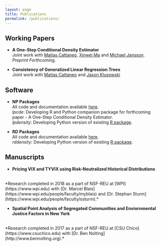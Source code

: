 ```yaml
---
layout: page
title: Publications
permalink: /publications/
---
```


## Working Papers

- **A One-Step Conditional Density Estimator** <br>
Joint work with 
[Matias Cattaneo](https://cattaneo.princeton.edu),
[Xinwei Ma](https://sites.google.com/view/xinweima/home?authuser=0)
and
[Michael Jansson](https://sites.google.com/berkeley.edu/michael-jansson/).<br>
*Preprint Forthcoming.*

- **Consistency of Generalized Linear Regression Trees** <br>
Joint work with
[Matias Cattaneo](https://cattaneo.princeton.edu)
and
[Jason Klusowski](https://jasonklusowski.github.io)

## Software

- **NP Packages** <br>
All code and documentation available 
[here](https://nppackages.github.io).<br>
*lpcde*: Developing R and Python companion package 
for forthcoming paper - A One-Step Conditional Density Estimator. <br>
*lpdensity*: Developing Python version of existing [R package](https://nppackages.github.io/lpdensity/). <br>

- **RD Packages** <br>
All code and documentation available
[here](https://rdpackages.github.io). <br>
*rddensity*: Developing Python version of existing [R package](https://rdpackages.github.io/rddensity/). <br>


## Manuscripts

- **Pricing VIX and TYVIX using Risk-Neutralized Historical Distributions**
<br>
*Research completed in 2018 as a part of NSF-REU at 
[WPI](https://www.wpi.edu) with 
[Dr. Marcel Blais](https://www.wpi.edu/people/faculty/myblais)
and
[Dr. Stephan Sturm](https://www.wpi.edu/people/faculty/ssturm).*
<br>

- **Spatial Point Analysis of Segregated Communities and Enviornmental Justice Factors in New York**
<br>
*Research completed in 2017 as a part of NSF-REU at
[CSU Chico](https://www.csuchico.edu) with 
[Dr. Ben Nolting](http://www.bennolting.org).*



